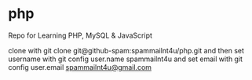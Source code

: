 # php
Repo for Learning PHP, MySQL &amp; JavaScript

clone with git clone git@github-spam:spammailnt4u/php.git and then set username with git config user.name spammailnt4u and set email with git config user.email spammailnt4u@gmail.com
